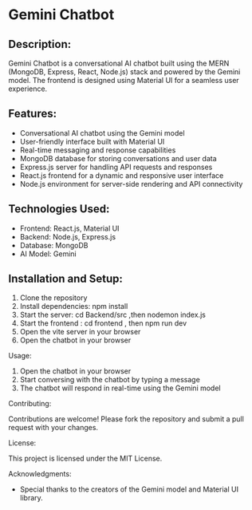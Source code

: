 # Gemini Chatbot

## Description:

Gemini Chatbot is a conversational AI chatbot built using the MERN (MongoDB, Express, React, Node.js) stack and powered by the Gemini model. The frontend is designed using Material UI for a seamless user experience.


## Features:

- Conversational AI chatbot using the Gemini model
- User-friendly interface built with Material UI
- Real-time messaging and response capabilities
- MongoDB database for storing conversations and user data
- Express.js server for handling API requests and responses
- React.js frontend for a dynamic and responsive user interface
- Node.js environment for server-side rendering and API connectivity

## Technologies Used:

- Frontend: React.js, Material UI
- Backend: Node.js, Express.js
- Database: MongoDB
- AI Model: Gemini

## Installation and Setup:

1. Clone the repository
2. Install dependencies: npm install
3. Start the server:  cd Backend/src ,then  nodemon index.js
4. Start the frontend : cd frontend , then npm run dev
5. Open the vite server in your browser
6. Open the chatbot in your browser

Usage:

1. Open the chatbot in your browser
2. Start conversing with the chatbot by typing a message
3. The chatbot will respond in real-time using the Gemini model

Contributing:

Contributions are welcome! Please fork the repository and submit a pull request with your changes.

License:

This project is licensed under the MIT License.

Acknowledgments:

- Special thanks to the creators of the Gemini model and Material UI library.
